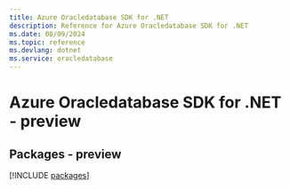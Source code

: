```yaml
---
title: Azure Oracledatabase SDK for .NET
description: Reference for Azure Oracledatabase SDK for .NET
ms.date: 08/09/2024
ms.topic: reference
ms.devlang: dotnet
ms.service: oracledatabase
---
```

# Azure Oracledatabase SDK for .NET - preview
## Packages - preview
[!INCLUDE [packages](oracledatabase-index.md)]